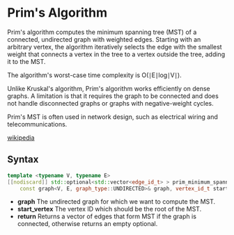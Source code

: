 # Prim's Algorithm

Prim's algorithm computes the minimum spanning tree (MST) of a connected, undirected graph with weighted edges. Starting
with an arbitrary vertex, the algorithm iteratively selects the edge with the smallest weight that connects a
vertex in the tree to a vertex outside the tree, adding it to the MST.

The algorithm's worst-case time complexity is O(∣E∣log∣V∣).

Unlike Kruskal's algorithm, Prim's algorithm works efficiently on dense graphs. A limitation is that it requires the
graph to be connected and does not handle disconnected graphs or graphs with negative-weight cycles.

Prim's MST is often used in network design, such as electrical wiring and telecommunications.

[wikipedia](https://en.wikipedia.org/wiki/Prim%27s_algorithm)

## Syntax

```cpp
template <typename V, typename E>
[[nodiscard]] std::optional<std::vector<edge_id_t> > prim_minimum_spanning_tree(
    const graph<V, E, graph_type::UNDIRECTED>& graph, vertex_id_t start_vertex);
```

- **graph** The undirected graph for which we want to compute the MST.
- **start_vertex** The vertex ID which should be the root of the MST.
- **return** Returns a vector of edges that form MST if the graph is connected, otherwise returns an empty optional.